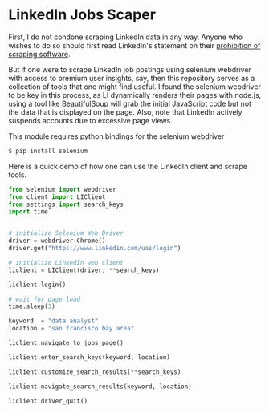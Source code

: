 # LinkedIn Jobs Scaper

First, I do not condone scraping LinkedIn data in any way. Anyone who wishes to do so should first read LinkedIn's statement on their [prohibition of scraping software](https://www.linkedin.com/help/linkedin/answer/56347/prohibition-of-scraping-software?lang=en).


But if one were to scrape LinkedIn job postings using selenium webdriver with access to premium user insights, say, then this repository serves as a collection of tools that one might find useful. I found the selenium webdriver to be key in this process, as LI dynamically renders their pages with node.js, using a tool like BeautifulSoup will grab the initial JavaScript code but not the data that is displayed on the page. Also, note that LinkedIn actively suspends accounts due to excessive page views.


This module requires python bindings for the selenium webdriver
```bash
$ pip install selenium
```


Here is a quick demo of how one can use the LinkedIn client and scrape tools.

```python
from selenium import webdriver
from client import LIClient
from settings import search_keys
import time


# initialize Selenium Web Driver
driver = webdriver.Chrome()
driver.get("https://www.linkedin.com/uas/login")

# initialize LinkedIn web client
liclient = LIClient(driver, **search_keys)

liclient.login()

# wait for page load
time.sleep(3)

keyword  = "data analyst"
location = "san francisco bay area"

liclient.navigate_to_jobs_page()

liclient.enter_search_keys(keyword, location)

liclient.customize_search_results(**search_keys)

liclient.navigate_search_results(keyword, location)

liclient.driver_quit()
```


